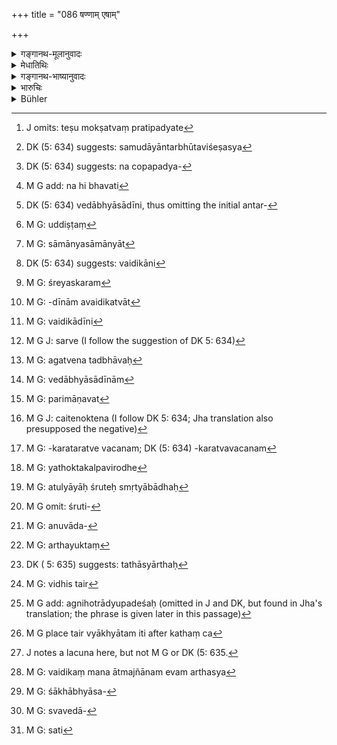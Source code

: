 +++
title = "086 षण्णाम् एषाम्"

+++

<details><summary>गङ्गानथ-मूलानुवादः</summary>

Among the six aforesaid actions, the performance of ‘Vedic Acts’ should be regarded as the most efficacious for bringing about happiness in this world and as well as after death.—(80)
</details>

<details><summary>मेधातिथिः</summary>

वेदाभ्यासादीनि **षट्कर्माणि** श्रेयस्कराणि । तेभ्यो निः**श्रेयसकरत्वं वैदिकस्य** ज्योतिष्टोमादेः कर्मणः । तेषु मोक्षत्वं प्रतिपद्यते[^१२६] ।


[^१२६]:
     J omits: teṣu mokṣatvaṃ pratipadyate

- <u>ननु</u> च यदि तावत् **पूर्वेषाम्** इति निर्धारणे षष्ठी तद् अनुपपन्नम् । निर्धारणं हि समुदायभूतविशेषस्य[^१२७] केनचिद् धर्मेण तदैकविषयेण चोपपद्यमानस्यावान्तरेणासंभविना[^१२८] । "क्षत्रियो मनुष्याणां शूरतमः" इति मनुष्यजातौ क्षत्रियो ऽप्य् अन्तर्भूतः स शूरतमत्वेन निर्धार्यते । अनुपदिष्टस्यानन्तरितस्य कुतो निर्धारणम् ।[^१२९] न चेह प्राग् वैदिकं कर्मादिष्टम् ।


[^१२९]:
     M G add: na hi bhavati


[^१२८]:
     DK (5: 634) suggests: na copapadya-


[^१२७]:
     DK (5: 634) suggests: samudāyāntarbhūtaviśeṣasya

- <u>अथोच्यते</u> । अन्तर्वेदाभ्यासादीनि[^१३०] वैदिकान्य् एव, कथम् अनुद्दिष्टं[^१३१] वैदिकं कर्म । यद्य् एवम्, सामान्यस्य सामान्यात्[^१३२] सुतराम् अनिर्धारणम् । न हि भवति "गवां गौर् उत्पन्नक्षीरतमा" इति । यदि ह्य् अवैदिकानि[^१३३] चोद्दिष्टार्थान्य् अभविष्यंस् तत एवैतद् अपेक्षेत **वैदिकं श्रेयस्करतरम्**[^१३४] इति ।


[^१३४]:
     M G: śreyaskaram


[^१३३]:
     DK (5: 634) suggests: vaidikāni


[^१३२]:
     M G: sāmānyasāmānyāt


[^१३१]:
     M G: uddiṣṭaṃ


[^१३०]:
     DK (5: 634) vedābhyāsādīni, thus omitting the initial antar-

- किं च, कानि तावद् अत्र वैदिकानि कर्माण्य् अभिप्रेतानि । यदि तावत् ज्योतिष्टोमादीनि, विशेषग्रहणे प्रमाणं वक्तव्यम्, वेदाभ्यासादीनाम् अपि वैदिकत्वात्[^१३५] । अथ "स्मार्तत्वान् न तानि वैदिकानि, यान्य् एव प्रत्यक्षश्रुतिविहितानि तान्य् एव वैदिकानि" इति[^१३६] । न हि सर्वेषु[^१३७] वैदिकेषु कर्मसु वेदाभ्यासादीनाम् अगत्वेनान्तर्भावः[^१३८] । एतच् च यद् वक्ष्यति "अन्तर्भवन्ति क्रमशस् तस्मिन् क्रियाविधौ" (म्ध् १२.८७) इति, तद् धि तस्य नेति तर्ह्य् अग्निहोत्रादौ तपो गुरु संपाद्यं स्यात् । अनेन तेनोक्तेन न कश्चिद् अर्थः । वेदाभ्यासादीन्य्[^१३९] अप्य् अनुष्ठेयान्य् अग्निहोत्रादीन्य् अपि । तत्र न विद्मः कीदृशम् अमीषां श्रेयस्करत्वम् । नापि समानि फलानि, येन फलस्योत्कर्षवत्तयैवम् उच्यते । यथा गोदानात् स्वर्गस्य ज्योतिष्टोमाच् च दीर्घकालाद्यनुवृत्तता । यथोक्तम् "लोकवत् परिमाणतः[^१४०] फलविशेषः स्यात्"(प्म्स् १.२.१७) इति ।


[^१४०]:
     M G: parimāṇavat


[^१३९]:
     M G: vedābhyāsādīnām


[^१३८]:
     M G: agatvena tadbhāvaḥ


[^१३७]:
     M G J: sarve (I follow the suggestion of DK 5: 634)


[^१३६]:
     M G: vaidikādīni


[^१३५]:
     M G: -dīnām avaidikatvāt

- <u>अत्रोच्यते</u> । यद् उक्तं नैतेनोक्तेन[^१४१] कश्चिद् अर्थ इति, तत्र केचिद् आहुः । विरोधे स्मार्ते श्रौते बाधकत्वज्ञापनार्थं वैदिकानां श्रेयस्करतरत्ववचनम्[^१४२] । यथोक्तम् "तुल्यबलविरोधे विकल्पः"[^१४३] (ग्ध् १.४) । अतुल्यबलायाः स्मृतेः श्रुत्या बाधः[^१४४] इति । "श्रुतिद्वैधं तु यत्र स्यात् तत्र धर्माव् उभौ स्मृतौ" (म्ध् २.१४) । श्रुतिस्मृतिद्वैधे[^१४५] अनुवादः[^१४६] स्मृतिर् इत्य् अर्थाद् उक्तं[^१४७] भवति । 


[^१४७]:
     M G: arthayuktaṃ


[^१४६]:
     M G: anuvāda-


[^१४५]:
     M G omit: śruti-


[^१४४]:
     M G: atulyāyāḥ śruteḥ smṛtyābādhaḥ


[^१४३]:
     M G: yathoktakalpavirodhe


[^१४२]:
     M G: -karataratve vacanam; DK (5: 634) -karatvavacanam


[^१४१]:
     M G J: caitenoktena (I follow DK 5: 634; Jha translation also presupposed the negative)

- <u>अमुनैवावगतत्वाद्</u> अवाच्यम् एतत् । 

- <u>विस्पष्टीकरणार्थम्</u> एव पुनर् उच्यत इत्य् अदोषः ।

- <u>अथ वा</u>, अन्यो ऽपि तथार्थः[^१४८] संभाव्यते । शुद्धे च विकल्पवचनम् । स्मृतिद्वैधे न तद्विकल्पार्थम् । तेनायम् अर्थः । स्मार्तेभ्यो वैदिकानि बलीयांसि । वेदाभ्यासादिग्रहणं सर्वस्मार्तप्रदर्शनार्थम् । वृत्तानुरोधाद् एवं पठितम् ।


[^१४८]:
     DK ( 5: 635) suggests: tathāsyārthaḥ

- <u>वयं तु</u> ब्रूमः- न्यायसिद्धो ऽयम् अर्थः, न्यायसिद्धस्यापि सौहार्देनाभिधानम् अनारभ्य युक्तम् । इहात्मनो ज्ञानं प्रतिपदं पठ्यते । तत्र कः प्रसङ्गो बाधात् तस्य । स्मृतिकारा न च स्ववाक्यानि स्ववाक्यैर् एव प्रमाणयितुम् अर्हन्ति । अथोच्यते- याज्ञवल्कीयायाः स्मृतेर् विधिर्[^१४९] उच्यते, नात्मीयायाः समानता । यत् तावद् आत्मीयायाम् अप्य् उक्तं भवति । अतः प्रकरणानुरोधाद् वेदाभ्यासादि पदं पृथक्[^१५०] । नेहात्मानं प्रतिज्ञायेदं पठ्यते । कथं च आत्मज्ञानं श्रुतिपरत्वेन तैर् व्याख्यातम् इति[^१५१] । + + +[^१५२] वेदाभ्यासादिभ्यो वैदिकं यागादि कर्म श्रेष्ठम् इति, ततो ऽध्यात्मज्ञानम् । इतरथान्यत्र प्रजाया अन्यद् उच्यमानम् अन्यत्रास्तम् अन्यत्र पतितं स्यात् । 


[^१५२]:
     J notes a lacuna here, but not M G or DK (5: 635.


[^१५१]:
     M G place tair vyākhyātam iti after kathaṃ ca


[^१५०]:
     M G add: agnihotrādyupadeśaḥ (omitted in J and DK, but found in Jha's translation; the phrase is given later in this passage)


[^१४९]:
     M G: vidhis tair

- <u>अथ वा</u> वैदिकम् अत्र आत्मज्ञानम् एव,[^१५३] वेदस्य तत्प्रतिपादनपरत्वात् । अग्निहोत्राद्युपदेश औषधपाने वृद्ध्युपदेशवद् बालादिप्रवृत्त्यर्थः । 


[^१५३]:
     M G: vaidikaṃ mana ātmajñānam evam arthasya

- <u>यदि वा</u> कर्मकाण्डेन शिष्टाः स्वाभाविकीम् एनाम् अनाद्यविद्यां वासनाविषयासङ्गहेतुभूताम् अवधूय शास्त्राभ्यासवासनासामर्थ्यवशात्[^१५४] क्रमेणोपजातवैराग्यशिथिलीभूतदृढतृष्णारागग्रहणे उत्तमाधिकारानुशासने नियोज्यतां प्रतिपत्तुं समस्तम् अपि श्रुत्यादिष्टत्वम् अधिकारोपकारकत्वं कर्मकाण्डस्य विज्ञायत इति ब्रह्मवादिनः । अतो वक्ष्यमाणनिवृत्त्याख्यकर्माभिप्रायम् एतत्- **श्रेयस्करतरं ज्ञेयं सर्वथा कर्म वैदिकम्** इति ।


[^१५४]:
     M G: śākhābhyāsa-

- <u>अथ वा</u> भेदो यदि सर्वेषाम् अपि स्वप्नवद् असत्यदर्शनद्वये ऽप्य् आत्मैकत्वज्ञाने श्रेय इत्य् अर्थः । वेदाभ्यासादीनां[^१५५] भेदोपदेशादिनोद्यं तत् कर्तव्यम् । षष्ठीनोद्यं तु तैर् एव समाहितं बुद्ध्यारोपितान्तरेण पृथक्त्वोपपत्तेः । यथा "मथुराः पाटलीपुत्रकेभ्य आढ्यतराः" इति । तथा सतीयं[^१५६] पञ्चमी स्याद् इति चेत्, अत्रापि प्रतिविहितं धर्माविशेषात् ॥ १२.८६ ॥


[^१५६]:
     M G: sati


[^१५५]:
     M G: svavedā-
</details>

<details><summary>गङ्गानथ-भाष्यानुवादः</summary>

The six actions—Vedic Study and the rest—are all conducive to Happiness; and among these the most efficacious in bringing about happiness are the Jyotiṣṭoma and other acts prescribed in the Veda.

“If the Genitive ending in the term ‘*pūrveṣām*’ (‘among the aforesaid’) denotes *selection*,—that cannot be right; as we have ‘selection’ in a case where among a number of things forming a single group as bearing equally upon a common objective, one of them happens to be possessed of some such efficiency as marks it out as pre-eminent; *e.g*., in the expression ‘*among men*, the Kṣatriya is the bravest’; where the
*Kṣatriya*, who is included in the class ‘men,’ is *selected* as the
‘bravest.’ How, then, can there be any ‘selection’ of what has not been mentioned at all among those spoken of in the foregoing verse? ‘*Vedic Act*’ has not been mentioned. It might be argued that—‘since *Vedic Act* is also included under *Vedic Study*, which has been mentioned, how can the former be regarded as not mentioned?’ But in that case t he ‘selection’ of a generic entity out of the same generic entity would be all the more incongruous; one never says—‘among cows, cows are the most milch.’ ‘Vedic Acts’ could have been *selected* as the *most efficient* in bringing about happiness only if *Non-Vedic Acts* had also been spoken of as conducive to happiness. Further, what are the ‘Vedic Acts’ meant here? If it be held that the Jyotiṣṭoma and such sacrificial acts are what are meant,—then it will be necessary to point out what authority there is for taking the term as referring to these in particular; since the ‘Study of the Veda’ and several such acts.also are ‘Vedic.’—In answer to this, the following argument might be brought forward—‘The *Study of Veda* and such acts are prescribed in the
*Smṛtis* also; and hence they are not *Vedic*; those alone can be called
*Vedic* which are prescribed directly by *Śruti texts* only. Nor do the
Study of the Veda and such other acts come in as the necessary details of all Vedic Acts. This is what is going to be explained in the next verse, by the words—*each of those is fully comprised in the performance of the several rites*’—The answer to this would be that, if the said acts were not *Vedic*, then it would be difficult to explain their forming part of the *Agnihotra* and other Vedic rites; so that there would be no useful purpose served by the mention of these at all. Study of the Veda and such other acts have to be performed, as also the
*Agnihotra* and other rites; and we do not know in what way one or the
other of these would be ‘more efficient’ in bringing about happiness. The results of the two sets of actions not being the same, it is not possible to make any comparison between them on the basis of those results; as there is in the case of the two acts—*the giving away of a cow* and the *performance* of the *Jyotiṣṭoma* and other rites, the former simply leading the agent to Heaven, while the latter is conducive to a long-continued stay in

Heaven, as has been shown under *Pūrva-Mīmāṃsā Sūtra*, 1.3.17.”

The answer to the above is as follows—As for the argument that the declaration in question is meaningless,—some people offer the following explanation:—What is meant by the *Vedic Acts* being *more efficient* is that whenever there is opposition between what is prescribed in the
*Veda* and what is laid down in the *Smṛti*, the latter is always to be
rejected in favour of the former; this is what has been declared in such assertions as—‘when two opposite injunctions are of equal strength, the two courses are to be regarded as optional alternatives, but when they are of unequal strength, the weaker *Smṛti* is always set aside by the stronger *Śruti*.’ This is what has been declared under 2.14 above, where it is stated that ‘when they are two contrary Vedic injunctions bearing on the same point, both the courses are to be regarded as lawful; when however there is opposition between *Śruti* and *Smṛti*, the latter is to be regarded as only reiterative, not injunctive.’

“If this be the meaning of the present verse, then, inasmuch as it has been already asserted in the text just quoted, why should it have been asserted again in the present text?”

It has been repeated for the purpose of making the fact clearer; so that there is nothing wrong in this.

It may be possible to find some other meaning of the present text. But the actual meaning appears to be as has been just explained. Thus the meaning comes to be that the ‘Vedic Acts’ are more efficient than those laid down in the *Smṛtis*,—the mention of ‘Vedic Study’ and the rest being meant to include all those that are laid down in *Smṛtis*. The peculiar form of the assertion being due to the exigencies of metre.

Our own view however is as follows:—What is stated here is a fact established by reasoning; and it is in a friendly spirit that the Author states, without reference to anything particular, a fact so established. In fact, what is directly spoken of Is the ‘Knowledge of Self’; what then could be the need of the mention of ‘Study of Veda’? Writers on
*Smṛti* do not support their statements by their own statements. It
might be argued that—“What are meant to be cited in support are the declarations of Yājñavalkya, and not those of the writer himself.” On the strength of the context we take the ‘Study of Veda’ and other acts as distinct from the *Agnihotra* and other acts prescribed in the Veda. As a matter of fact, the present declaration is not made with special reference to the ‘Knowledge of Self.’ All that is done is to take it as referring to the *Śruti texts* hearing upon the ‘Knowledge of Self.’ And the purport of it all is that—(a) the ‘Study of the Veda’ and other such acts prescribed in the *Smṛtis* are good, (b) better than these are the
*Agnihotra* and other acts prescribed in the Veda, and (c) best of all
is the ‘Knowledge of Self.’ If this were not what is meant, then the whole section would be found to have started with one subject and ending with a totally different subject.

Another view is that the term ‘*Vedic Act*’ here stands for the
*Knowledge of Self*; and this on the ground that, the whole purpose of
the Veda is the propounding of this knowledge.

As for the Injunctions contained in the Veda regarding the *Agnihotra* and other such acts,—these are meant to draw on young boys (slowly, to the undertaking, gradually, of the Higher Knowledge, through the simpler acts); just as old men lead children on to the drinking of unpleasant medicines (by beginning with giving them less unpalatable things).

Or, what is meant is that cultured men shall, by means of the ritualistic acts, shake off their inborn beginningless Illusion, which is the source of predispositions and attachments to sensual objects,—and having acquired the faculty of studying the scriptures, they shall in due course acquire dispassion and thereby loosen the bonds of desire, finally come to be led on to the highest purpose. In fact, the Vedāntins hold that the sole purpose of the Ritualistic section of the Veda lies in thus preparing the agent for the higher purpose. Thus what the present assertion—‘*the Vedic Act is in every way more efficient in the bringing about of good*’—points to is the *act* of ‘withdrawing from activity’ that is going to be spoken of later on.

Or, lastly, whether we accept Duality, or reject it as a dream, and accept the Non-dual Self as the only real entity,—in either case, the ‘Knowledge of Self’ is the better means (of attaining the highest good). As for the ‘Study of Veda’ and other acts since they involve the notion of duality, they have to be performed, since these also have been laid down in the Veda.

As regards the objection based upon the use of the Genitive ending (in ‘*eṣām*,’ etc.), this has been answered by pointing out that its use is justified by the explanation that it is based upon a distinction assumed in the mind; just as we have in the expression—‘*Māthurāḥ pātaliputrakebhyaḥ āḍhyatarāḥ*,’ ‘the inhabitants of Mathurā are wealthier than those of Pātaliputra.’

“But in that case the Ablative ending should have been used (instead of the Genitive in ‘*Ṣaṇṇām eṣām*,’ ‘*among these six*’).”

This has been answered by the remark that there would be no difference in the denotations of the Genitive and Ablative endings in the present connection.—(86)
</details>

<details><summary>भारुचिः</summary>

पूर्वोपदिष्टानां वैदिकानां नित्यानां कर्मणां प्रशंसा । अत्र स्तुतौ कारणं वक्ति ॥ १२.८६ ॥
</details>

<details><summary>Bühler</summary>

086	Among those six (kinds of) actions (enumerated) above, the performance of) the acts taught in the Veda must ever be held to be most efficacious for ensuring happiness in this world and the next.
</details>
